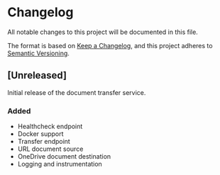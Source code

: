 # Changelog

All notable changes to this project will be documented in this file.

The format is based on [Keep a Changelog][changelog], and this project adheres
to [Semantic Versioning][semver].

## [Unreleased]

Initial release of the document transfer service.

### Added

* Healthcheck endpoint
* Docker support
* Transfer endpoint
* URL document source
* OneDrive document destination
* Logging and instrumentation

[changelog]: https://keepachangelog.com/en/1.1.0/
[semver]: https://semver.org/spec/v2.0.0.html
